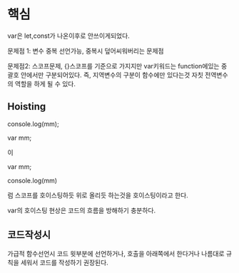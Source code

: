 # 핵심

var은 let,const가 나온이후로 안쓰이게되었다.

문제점 1: 변수 중복 선언가능, 중복시 덮어씨워버리는 문제점

문제점2: 스코프문제, {}스코프를 기준으로 가지지만 var키워드는 function에있는 중괄호 안에서만 구분되어있다. 즉, 지역변수의 구분이 함수에만 있다는것 자칫 전역변수의 역할을 하게 될 수 있다.

## Hoisting

console.log(mm);

var mm;

이

var mm;

console.log(mm)

럼 스코프를 호이스팅하듯 위로 올리듯 하는것을 호이스팅이라고 한다.

var의 호이스팅 현상은 코드의 흐름을 방해하기 충분하다.

## 코드작성시

가급적 함수선언시 코드 윗부분에 선언하거나, 호출을 아래쪽에서 한다거나 나름대로 규칙을 세워서 코드를 작성하기 권장된다.